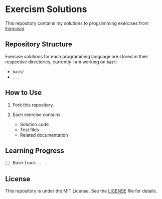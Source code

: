 # Exercism Solutions

This repository contains my solutions to programming exercises from [Exercism](https://exercism.org).

## Repository Structure

Exercise solutions for each programming language are stored in their respective directories, currently I am working on `bash`:

- `bash/`
- `...`

## How to Use

1. Fork this repository.

2. Each exercise contains:
   - Solution code
   - Test files
   - Related documentation

## Learning Progress

- [ ] Bash Track
...

## License

This repository is under the MIT License. See the [LICENSE](LICENSE) file for details.